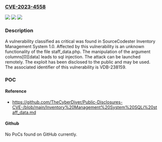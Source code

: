 ### [CVE-2023-4558](https://cve.mitre.org/cgi-bin/cvename.cgi?name=CVE-2023-4558)
![](https://img.shields.io/static/v1?label=Product&message=Inventory%20Management%20System&color=blue)
![](https://img.shields.io/static/v1?label=Version&message=%3D%201.0%20&color=brighgreen)
![](https://img.shields.io/static/v1?label=Vulnerability&message=CWE-89%20SQL%20Injection&color=brighgreen)

### Description

A vulnerability classified as critical was found in SourceCodester Inventory Management System 1.0. Affected by this vulnerability is an unknown functionality of the file staff_data.php. The manipulation of the argument columns[0][data] leads to sql injection. The attack can be launched remotely. The exploit has been disclosed to the public and may be used. The associated identifier of this vulnerability is VDB-238159.

### POC

#### Reference
- https://github.com/TheCyberDiver/Public-Disclosures-CVE-/blob/main/Inventory%20Management%20System%20SQLi%20staff_data.md

#### Github
No PoCs found on GitHub currently.

